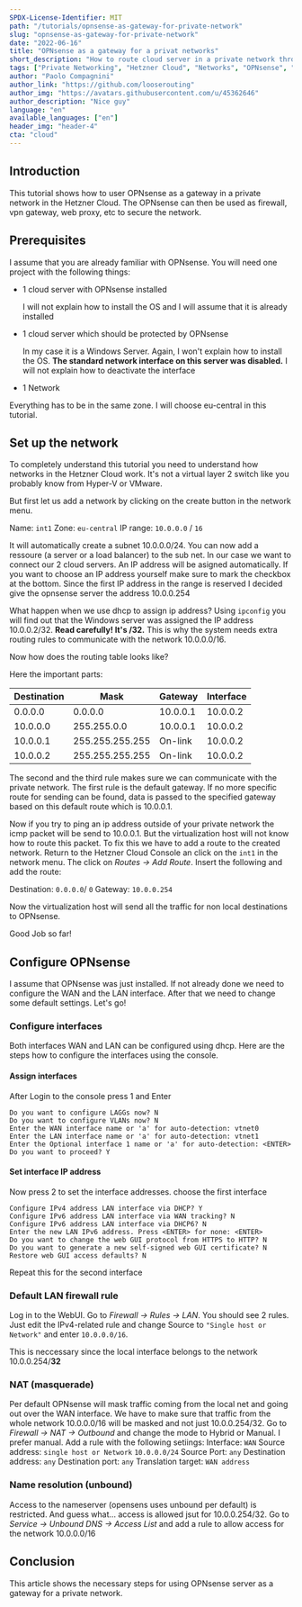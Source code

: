 ```yaml
---
SPDX-License-Identifier: MIT
path: "/tutorials/opnsense-as-gateway-for-private-network"
slug: "opnsense-as-gateway-for-private-network"
date: "2022-06-16"
title: "OPNsense as a gateway for a privat networks"
short_description: "How to route cloud server in a private network through OPNsense to access the internet"
tags: ["Private Networking", "Hetzner Cloud", "Networks", "OPNsense", "Gateway"]
author: "Paolo Compagnini"
author_link: "https://github.com/looserouting"
author_img: "https://avatars.githubusercontent.com/u/45362646"
author_description: "Nice guy"
language: "en"
available_languages: ["en"]
header_img: "header-4"
cta: "cloud"
---
```


## Introduction
This tutorial shows how to user OPNsense as a gateway in a private network in the Hetzner Cloud.
The OPNsense can then be used as firewall, vpn gateway, web proxy, etc to secure the network.

## Prerequisites
I assume that you are already familiar with OPNsense.
You will need one project with the following things:
- 1 cloud server with OPNsense installed

   I will not explain how to install the OS and I will assume that it is already installed
- 1 cloud server which should be protected by OPNsense

   In my case it is a Windows Server. Again, I won't explain how to install the OS.
   **The standard network interface on this server was disabled.**
   I will not explain how to deactivate the interface
- 1 Network

Everything has to be in the same zone. I will choose eu-central in this tutorial.

## Set up the network 
To completely understand this tutorial you need to understand how networks in the Hetzner Cloud work. It's not a virtual layer 2 switch like you probably know from Hyper-V or VMware.

But first let us add a network by clicking on the create button in the network menu.

Name: `int1`
Zone: `eu-central`
IP range: `10.0.0.0` / `16`

It will automatically create a subnet 10.0.0.0/24. You can now add a ressoure (a server or a load balancer) to the sub net. In our case we want to connect our 2 cloud servers. An IP address will be asigned automatically. If you want to choose an IP address yourself make sure to mark the checkbox at the bottom. Since the first IP address in the range is reserved I decided give the opnsense server the address 10.0.0.254

What happen when we use dhcp to assign ip address?
Using `ipconfig` you will find out that the Windows server was assigned the IP address 10.0.0.2/32.
**Read carefully! It's /32.**
This is why the system needs extra routing rules to communicate with the network 10.0.0.0/16.

Now how does the routing table looks like?

Here the important parts:

Destination|Mask|Gateway|Interface
---|---|---|---
0.0.0.0|0.0.0.0|10.0.0.1|10.0.0.2
10.0.0.0|255.255.0.0|10.0.0.1|10.0.0.2
10.0.0.1|255.255.255.255|On-link|10.0.0.2
10.0.0.2|255.255.255.255|On-link|10.0.0.2

The second and the third rule makes sure we can communicate with the private network.
The first rule is the default gateway. If no more specific route for sending can be found, data is passed to the specified gateway based on this default route which is 10.0.0.1.

Now if you try to ping an ip address outside of your private network the icmp packet will be send to 10.0.0.1. But the virtualization host will not know how to route this packet. To fix this we have to add a route to the created network. Return to the Hetzner Cloud Console an click on the `int1` in the network menu. The click on *Routes -> Add Route*. Insert the following and add the route:

Destination: `0.0.0.0`/ `0`
Gateway: `10.0.0.254`

Now the virtualization host will send all the traffic for non local destinations to OPNsense.

Good Job so far!

## Configure OPNsense
I assume that OPNsense was just installed.
If not already done we need to configure the WAN and the LAN interface. After that we need to change some default settings.
Let's go!

### Configure interfaces
Both interfaces WAN and LAN can be configured using dhcp. Here are the steps how to configure the interfaces using the console.

#### Assign interfaces
After Login to the console press 1 and Enter
```
Do you want to configure LAGGs now? N
Do you want to configure VLANs now? N
Enter the WAN interface name or 'a' for auto-detection: vtnet0
Enter the LAN interface name or 'a' for auto-detection: vtnet1
Enter the Optional interface 1 name or 'a' for auto-detection: <ENTER>
Do you want to proceed? Y
```

#### Set interface IP address
Now press 2 to set the interface addresses.
choose the first interface
```
Configure IPv4 address LAN interface via DHCP? Y
Configure IPv6 address LAN interface via WAN tracking? N
Configure IPv6 address LAN interface via DHCP6? N
Enter the new LAN IPv6 address. Press <ENTER> for none: <ENTER>
Do you want to change the web GUI protocol from HTTPS to HTTP? N
Do you want to generate a new self-signed web GUI certificate? N
Restore web GUI access defaults? N
```

Repeat this for the second interface

### Default LAN firewall rule
Log in to the WebUI. Go to *Firewall -> Rules -> LAN*.
You should see 2 rules. Just edit the IPv4-related rule and change Source to `"Single host or Network"` and enter `10.0.0.0/16`.

This is neccessary since the local interface belongs to the network 10.0.0.254/**32**

### NAT (masquerade)
Per default OPNsense will mask traffic coming from the local net and going out over the WAN interface. We have to make sure that traffic from the whole network 10.0.0.0/16 will be masked and not just 10.0.0.254/32.
Go to *Firewall -> NAT -> Outbound* and change the mode to Hybrid or Manual. I prefer manual.
Add a rule with the following setiings:
Interface: `WAN`
Source address: `single host or Network` `10.0.0.0/24`
Source Port: `any`
Destination address: `any`
Destination port: `any`
Translation target: `WAN address`

### Name resolution (unbound)
Access to the nameserver (opensens uses unbound per default) is restricted. And guess what... access is allowed jsut for 10.0.0.254/32.
Go to *Service -> Unbound DNS -> Access List* and add a rule to allow access for the network 10.0.0.0/16

## Conclusion

This article shows the necessary steps for using OPNsense server as a gateway for a private network.

